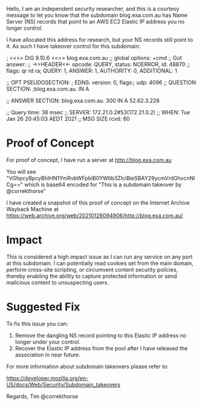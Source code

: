 Hello, I am an independent security researcher, and this is a courtesy message to let you know that the subdomain blog.exa.com.au has Name Server (NS) records that point to an AWS EC2 Elastic IP address you no longer control.

I have allocated this address for research, but your NS records still point to it. As such I have takeover control for this subdomain:

; <<>> DiG 9.10.6 <<>> blog.exa.com.au
;; global options: +cmd
;; Got answer:
;; ->>HEADER<<- opcode: QUERY, status: NOERROR, id: 48870
;; flags: qr rd ra; QUERY: 1, ANSWER: 1, AUTHORITY: 0, ADDITIONAL: 1

;; OPT PSEUDOSECTION:
; EDNS: version: 0, flags:; udp: 4096
;; QUESTION SECTION:
;blog.exa.com.au.               IN      A

;; ANSWER SECTION:
blog.exa.com.au.        300     IN      A       52.62.3.228

;; Query time: 38 msec
;; SERVER: 172.21.0.2#53(172.21.0.2)
;; WHEN: Tue Jan 26 20:45:03 AEDT 2021
;; MSG SIZE  rcvd: 60

# Proof of Concept
For proof of concept, I have run a server at http://blog.exa.com.au

You will see "VGhpcyBpcyBhIHN1YmRvbWFpbiB0YWtlb3ZlciBieSBAY29ycmVrdGhvcnNlCg==" which is base64 encoded for "This is a subdomain takeover by @correkthorse"

I have created a snapshot of this proof of concept on the Internet Archive Wayback Machine at
https://web.archive.org/web/20210126094906/http://blog.exa.com.au/

# Impact
This is considered a high impact issue as I can run any service on any port at this subdomain. I can potentially read cookies set from the main domain, perform cross-site scripting, or circumvent content security policies, thereby enabling the ability to capture protected information or send malicious content to unsuspecting users.

# Suggested Fix
To fix this issue you can:

1. Remove the dangling NS record pointing to this Elastic IP address no longer under your control.
2. Recover the Elastic IP address from the pool after I have released the association in near future.

For more information about subdomain takeovers please refer to:

https://developer.mozilla.org/en-US/docs/Web/Security/Subdomain_takeovers


Regards,
Tim
@correkthorse
